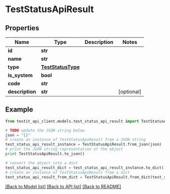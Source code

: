 # TestStatusApiResult


## Properties
Name | Type | Description | Notes
------------ | ------------- | ------------- | -------------
**id** | **str** |  | 
**name** | **str** |  | 
**type** | [**TestStatusType**](TestStatusType.md) |  | 
**is_system** | **bool** |  | 
**code** | **str** |  | 
**description** | **str** |  | [optional] 

## Example

```python
from testit_api_client.models.test_status_api_result import TestStatusApiResult

# TODO update the JSON string below
json = "{}"
# create an instance of TestStatusApiResult from a JSON string
test_status_api_result_instance = TestStatusApiResult.from_json(json)
# print the JSON string representation of the object
print TestStatusApiResult.to_json()

# convert the object into a dict
test_status_api_result_dict = test_status_api_result_instance.to_dict()
# create an instance of TestStatusApiResult from a dict
test_status_api_result_from_dict = TestStatusApiResult.from_dict(test_status_api_result_dict)
```
[[Back to Model list]](../README.md#documentation-for-models) [[Back to API list]](../README.md#documentation-for-api-endpoints) [[Back to README]](../README.md)


